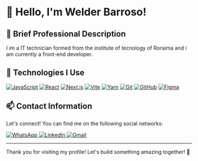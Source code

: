 # 👋 Hello, I'm Welder Barroso!

## 💼 Brief Professional Description

I im a IT technician formed from the institute of tecnology of Roraima and i am currently a front-end developer.

## 🚀 Technologies I Use

[![JavaScript](https://img.shields.io/badge/javascript-%23323330.svg?style=flat&logo=javascript&logoColor=#ffff00)](https://developer.mozilla.org/pt-BR/docs/Web/JavaScript)
[![React](https://img.shields.io/badge/-React-61DAFB?style=flat&logo=react&logoColor=white)](https://reactjs.org/)
[![Next.js](https://img.shields.io/badge/-Next.js-000000?style=flat&logo=next.js&logoColor=white)](https://nextjs.org/)
[![Vite](https://img.shields.io/badge/vite-%23646CFF.svg?style=flat&logo=vite&logoColor=white)](https://vite.dev/)
[![Yarn](https://img.shields.io/badge/yarn-%232C8EBB.svg?style=flat&logo=yarn&logoColor=white)](https://classic.yarnpkg.com/lang/en/docs/)
[![Git](https://img.shields.io/badge/-Git-F05032?style=flat&logo=git&logoColor=white)](https://git-scm.com/)
[![GitHub](https://img.shields.io/badge/-GitHub-181717?style=flat&logo=github&logoColor=white)](https://docs.github.com/)
[![Figma](https://img.shields.io/badge/figma-%23F24E1E.svg?style=flat&logo=figma&logoColor=white)](https://help.figma.com/hc/en-us)


## 📫 Contact Information

Let's connect! You can find me on the following social networks:

<a href="https://wa.me/5595991341586" target="_blank">
    <img src="https://img.shields.io/badge/-WhatsApp-25D366?style=flat&logo=whatsapp&logoColor=white" alt="WhatsApp"/>
</a>
<a href="https://www.linkedin.com/in/welder-barroso-37b654207/)" target="_blank">
    <img src="https://img.shields.io/badge/-LinkedIn-0077B5?style=flat&logo=linkedin&logoColor=white" alt="LinkedIn"/>
</a>
<a href="welderb40@gmail.com)" target="_blank">
    <img src="https://img.shields.io/badge/Gmail-D14836?style=flat&logo=gmail&logoColor=white" alt="Gmail"/>
</a>


---

Thank you for visiting my profile! Let's build something amazing together! 🚀
